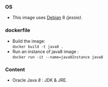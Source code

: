 ### OS
* This image uses [Debian][1] 8 _(jessie)_.
### dockerfile
* Build the image:</br>
 `docker build -t java8 .`</br>
* Run an instance of java8 image : </br>
`docker run -it --name=java8Instance java8`</br>


### Content
* Oracle Java _8_ : JDK & JRE.

[1]: https://hub.docker.com/_/debian/

